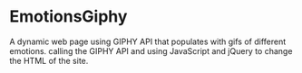 # EmotionsGiphy
A dynamic web page using  GIPHY API that populates with gifs of different emotions. 
calling the GIPHY API and using JavaScript and jQuery to change the HTML of the site.
